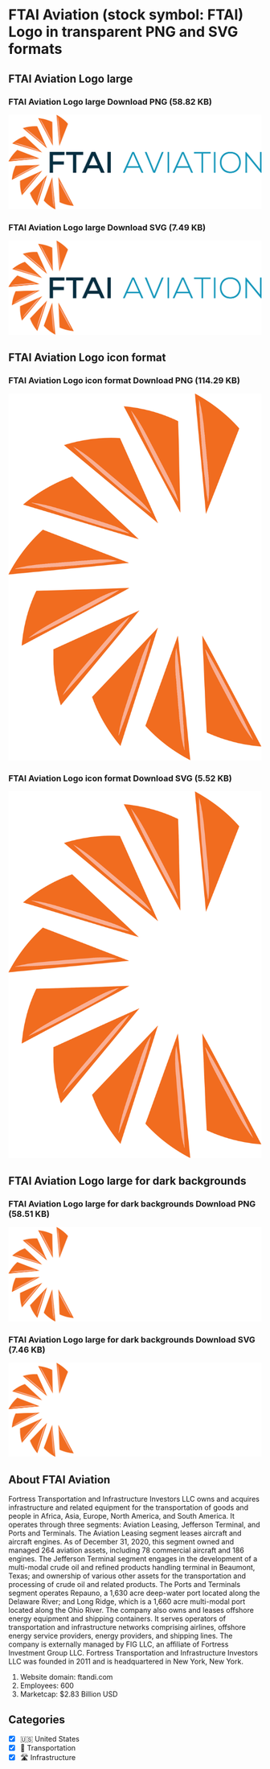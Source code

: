 # FTAI Aviation (stock symbol: FTAI) Logo in transparent PNG and SVG formats

## FTAI Aviation Logo large

### FTAI Aviation Logo large Download PNG (58.82 KB)

![FTAI Aviation Logo large Download PNG (58.82 KB)](/img/orig/FTAI_BIG-60cb7892.png)

### FTAI Aviation Logo large Download SVG (7.49 KB)

![FTAI Aviation Logo large Download SVG (7.49 KB)](/img/orig/FTAI_BIG-f956d8c2.svg)

## FTAI Aviation Logo icon format

### FTAI Aviation Logo icon format Download PNG (114.29 KB)

![FTAI Aviation Logo icon format Download PNG (114.29 KB)](/img/orig/FTAI-2d8c8223.png)

### FTAI Aviation Logo icon format Download SVG (5.52 KB)

![FTAI Aviation Logo icon format Download SVG (5.52 KB)](/img/orig/FTAI-3c18d84e.svg)

## FTAI Aviation Logo large for dark backgrounds

### FTAI Aviation Logo large for dark backgrounds Download PNG (58.51 KB)

![FTAI Aviation Logo large for dark backgrounds Download PNG (58.51 KB)](/img/orig/FTAI_BIG.D-bb4a3746.png)

### FTAI Aviation Logo large for dark backgrounds Download SVG (7.46 KB)

![FTAI Aviation Logo large for dark backgrounds Download SVG (7.46 KB)](/img/orig/FTAI_BIG.D-025abc80.svg)

## About FTAI Aviation

Fortress Transportation and Infrastructure Investors LLC owns and acquires infrastructure and related equipment for the transportation of goods and people in Africa, Asia, Europe, North America, and South America. It operates through three segments: Aviation Leasing, Jefferson Terminal, and Ports and Terminals. The Aviation Leasing segment leases aircraft and aircraft engines. As of December 31, 2020, this segment owned and managed 264 aviation assets, including 78 commercial aircraft and 186 engines. The Jefferson Terminal segment engages in the development of a multi-modal crude oil and refined products handling terminal in Beaumont, Texas; and ownership of various other assets for the transportation and processing of crude oil and related products. The Ports and Terminals segment operates Repauno, a 1,630 acre deep-water port located along the Delaware River; and Long Ridge, which is a 1,660 acre multi-modal port located along the Ohio River. The company also owns and leases offshore energy equipment and shipping containers. It serves operators of transportation and infrastructure networks comprising airlines, offshore energy service providers, energy providers, and shipping lines. The company is externally managed by FIG LLC, an affiliate of Fortress Investment Group LLC. Fortress Transportation and Infrastructure Investors LLC was founded in 2011 and is headquartered in New York, New York.

1. Website domain: ftandi.com
2. Employees: 600
3. Marketcap: $2.83 Billion USD


## Categories
- [x] 🇺🇸 United States
- [x] 🚚 Transportation
- [x] 🛣️ Infrastructure

